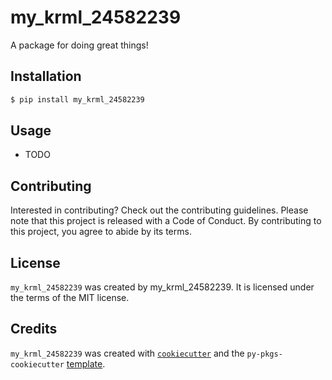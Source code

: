 # my_krml_24582239

A package for doing great things!

## Installation

```bash
$ pip install my_krml_24582239
```

## Usage

- TODO

## Contributing

Interested in contributing? Check out the contributing guidelines. Please note that this project is released with a Code of Conduct. By contributing to this project, you agree to abide by its terms.

## License

`my_krml_24582239` was created by my_krml_24582239. It is licensed under the terms of the MIT license.

## Credits

`my_krml_24582239` was created with [`cookiecutter`](https://cookiecutter.readthedocs.io/en/latest/) and the `py-pkgs-cookiecutter` [template](https://github.com/py-pkgs/py-pkgs-cookiecutter).
